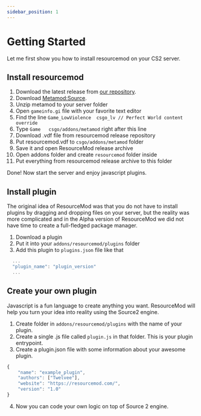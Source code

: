```yaml
---
sidebar_position: 1
---
```


# Getting Started

Let me first show you how to install resourcemod on your CS2 server.

## Install resourcemod

1. Download the latest release from [our repository](https://github.com/ResourceMod/resourcemod).
2. Download [Metamod:Source](https://www.sourcemm.net/downloads.php/?branch=master).
3. Unzip metamod to your server folder
4. Open `gameinfo.gi` file with your favorite text editor
5. Find the line `Game_LowViolence	csgo_lv // Perfect World content override`
6. Type `Game	csgo/addons/metamod` right after this line
7. Download .vdf file from resourcemod release repository
8. Put resourcemod.vdf to `csgo/addons/metamod` folder
9. Save it and open ResourceMod release archive
10. Open addons folder and create `resourcemod` folder inside
11. Put everything from resourcemod release archive to this folder

Done! Now start the server and enjoy javascript plugins.

## Install plugin

The original idea of ResourceMod was that you do not have to install plugins by dragging and dropping files on your server, but the reality was more complicated and in the Alpha version of ResourceMod we did not have time to create a full-fledged package manager.

1. Download a plugin
2. Put it into your `addons/resourcemod/plugins` folder
3. Add this plugin to `plugins.json` file like that
```jsx title="addons/resourcemod/plugins.json"
  ...
  "plugin_name": "plugin_version"
  ...
```

## Create your own plugin

Javascript is a fun language to create anything you want. ResourceMod will help you turn your idea into reality using the Source2 engine.

1. Create folder in `addons/resourcemod/plugins` with the name of your plugin.
2. Create a single .js file called `plugin.js` in that folder. This is your plugin entrypoint.
3. Create a plugin.json file with some information about your awesome plugin.
```jsx title="addons/resourcemod/plugins/*plugin_name*/plugin.json"
{
    "name": "example_plugin",
    "authors": ["Twelvee"],
    "website": "https://resourcemod.com/",
    "version": "1.0"
}
```
4. Now you can code your own logic on top of Source 2 engine.
